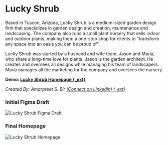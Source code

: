 # Lucky Shrub


Based in Tuscon, Arizona, Lucky Shrub is a medium-sized garden design firm that specializes in garden design and creation, maintenance and landscaping. The company also runs a small plant nursery that sells indoor and outdoor plants, making them a one-stop shop for clients to "transform any space into an oasis you can be proud of".

Lucky Shrub was started by a husband and wife team, Jason and Maria, who share a long-time love for plants. Jason is the garden architect. He creates and oversees all designs while managing his team of landscapers. Maria manages all the marketing for the company and oversees the nursery.

<script src='https://cdn.jsdelivr.net/gh/eddymens/markdown-external-link-script@v1.0.0/main.min.js'></script>

**Demo: [Lucky Shrub Homepage {_ext}](https://git4amar.github.io/lucky_shrub_garden_designers/)**

*Created By: Amarpreet S. Bir [(Connect on Linkedin) {_ext}](https://www.linkedin.com/in/amarpreetbir)*

### Initial Figma Draft
![Lucky Shrub Figma Draft](lucky_shrub_figma_draft.png)

### Final Homepage
![Lucky Shrub Homepage](lucky_shrub_homepage_screenshot.png)
